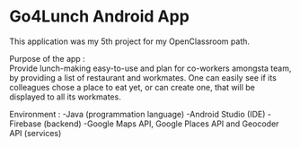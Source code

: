 # Go4Lunch Android App

This application was my 5th project for my OpenClassroom path. 

Purpose of the app :  
Provide lunch-making easy-to-use and plan for co-workers amongsta team, by providing a list of restaurant and workmates. One can easily see if its colleagues chose a place to eat yet, or can create
one, that will be displayed to all its workmates.

Environment : 
-Java (programmation language)
-Android Studio (IDE)
-Firebase (backend)
-Google Maps API, Google Places API and Geocoder API (services)
